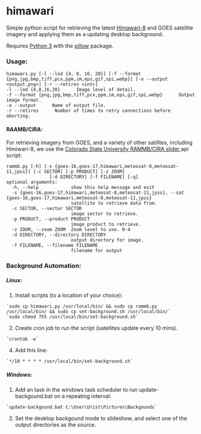 # himawari

Simple python script for retrieving the latest <a href="http://himawari8.nict.go.jp">Himawari-8</a> and <a h ref="https://rammb-slider.cira.colostate.edu"/> GOES </a>satellite imagery and applying them as a updating desktop background.

Requires <a href="https://www.python.org/">Python 3</a> with the <a href="https://pypi.org/project/Pillow/">pillow</a> package. 

### Usage:
```
himawari.py [-l --lod {4, 8, 16, 20}] [-f --format {png,jpg,bmp,tiff,pcx,ppm,im,eps,gif,spi,webp}] [-o --output <output.png>] [-r --retires <int>]
-l --lod {4,8,16,20}      Image level of detail.
-f --format {png,jpg,bmp,tiff,pcx,ppm,im,eps,gif,spi,webp}      Output image format.
-o --output      Name of output file.
-r --retires      Number of times to retry connections before aborting.
```

#### RAAMB/CIRA:
For retrieving imagery from GOES, and a variety of other satilltes, including Himiwari-8, we use the <a href="https://rammb-slider.cira.colostate.edu"/>Colorado State University RAMMB/CIRA slider </a>api script: 
```
rammb.py [-h] [-s {goes-16,goes-17,himawari,meteosat-8,meteosat-11,jpss}] [-c SECTOR] [-p PRODUCT] [-z ZOOM]
                [-d DIRECTORY] [-f FILENAME] [-q]
optional arguments:
  -h, --help            show this help message and exit
  -s {goes-16,goes-17,himawari,meteosat-8,meteosat-11,jpss}, --sat {goes-16,goes-17,himawari,meteosat-8,meteosat-11,jpss}
                        satellite to retrieve data from.
  -c SECTOR, --sector SECTOR
                        image sector to retrieve.
  -p PRODUCT, --product PRODUCT
                        image product to retrieve.
  -z ZOOM, --zoom ZOOM  Zoom level to use. 0-4
  -d DIRECTORY, --directory DIRECTORY
                        output directory for image.
  -f FILENAME, --filename FILENAME
                        filename for output
```


### Background Automation:
  ##### Linux:
  1. Install scripts (to a location of your choice):

    `sudo cp himawari.py /usr/local/bin/ && sudo cp rammb.py /usr/local/bin/ && sudo cp set-background.sh /usr/local/bin/`
    `sudo chmod 755 /usr/local/bin/set-background.sh`
  2. Create cron job to run the script (satellites update every 10 mins).

	`crontab -e`
  4. Add this line:
 
  	`*/10 * * * * /usr/local/bin/set-background.sh`
  ##### Windows:
  1. Add an task in the windows task scheduler to run update-backgound.bat on a repeating interval:
  
  	`update-backgound.bat C:\User\Urist\Pictures\Backgounds`
  2. Set the desktop backgound mode to slideshow, and select one of the output directories as the source.
    
    
